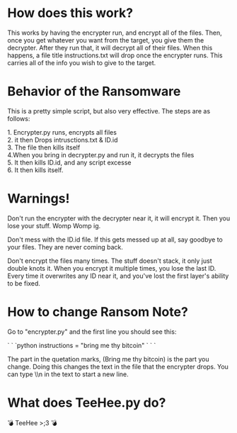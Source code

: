 <h1>How does this work?</h1>
<p>This works by having the encrypter run, and encrypt all of the files. Then, once you get whatever you want from the target, you give them the decrypter. After they run that, it will decrypt all of their files. When this happens, a file title instructions.txt will drop once the encrypter runs. This carries all of the info you wish to give to the target.</p>
<h1>Behavior of the Ransomware</h1>
<p>This is a pretty simple script, but also very effective. The steps are as follows: </p>
<p>1. Encrypter.py runs, encrypts all files <br>2. it then Drops intrusctions.txt & ID.id <br>3. The file then kills itself<br>4.When you bring in decrypter.py and run it, it decrypts the files<br>5. It then kills ID.id, and any script excesse<br>6. It then kills itself.</p>
<h1>Warnings!</h1>
<p>Don't run the encrypter with the decrypter near it, it will encrypt it. Then you lose your stuff. Womp Womp ig.</p>
<p>Don't mess with the ID.id file. If this gets messed up at all, say goodbye to your files. They are never coming back.</p>
<p>Don't encrypt the files many times. The stuff doesn't stack, it only just double knots it. When you encrypt it multiple times, you lose the last ID. Every time it overwrites any ID near it, and you've lost the first layer's ability to be fixed.</p>
<h1>How to change Ransom Note?</h1>
<p>Go to "encrypter.py" and the first line you should see this:</p>
` ` `python
instructions = "bring me thy bitcoin"
` ` `
<p>The part in the quetation marks, (Bring me thy bitcoin) is the part you change. Doing this changes the text in the file that the encrypter drops. You can type \\n in the text to start a new line.</p>
<h1>What does TeeHee.py do?</h1>
<p>💣 TeeHee >;3 💣</p>
